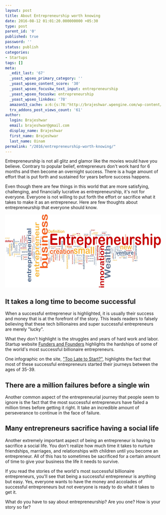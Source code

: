 ```yaml
---
layout: post
title: About Entrepreneurship worth knowing
date: 2016-08-12 01:01:20.000000000 +05:30
type: post
parent_id: '0'
published: true
password: ''
status: publish
categories:
- Startups
tags: []
meta:
  _edit_last: '67'
  _yoast_wpseo_primary_category: ''
  _yoast_wpseo_content_score: '30'
  _yoast_wpseo_focuskw_text_input: entrepreneurship
  _yoast_wpseo_focuskw: entrepreneurship
  _yoast_wpseo_linkdex: '78'
  amazonS3_cache: a:6:{s:78:"http://brajeshwar.wpengine.com/wp-content/uploads/2016/08/entrepreneurship.jpg";i:6846;s:87:"http://brajeshwar.wpengine.com/wp-content/uploads/2016/08/entrepreneurship-1024x403.jpg";i:6846;s:84:"http://media.brajeshwar.com/wp-content/uploads/2016/08/07183031/entrepreneurship.jpg";i:6846;s:93:"http://media.brajeshwar.com/wp-content/uploads/2016/08/07183031/entrepreneurship-1024x403.jpg";i:6846;s:85:"https://media.brajeshwar.com/wp-content/uploads/2016/08/07183031/entrepreneurship.jpg";i:6846;s:94:"https://media.brajeshwar.com/wp-content/uploads/2016/08/07183031/entrepreneurship-1024x403.jpg";i:6846;}
  trx_addons_post_views_count: '61'
author:
  login: Brajeshwar
  email: brajeshwar@gmail.com
  display_name: Brajeshwar
  first_name: Brajeshwar
  last_name: Oinam
permalink: "/2016/entrepreneurship-worth-knowing/"
---
```

<p>Entrepreneurship is not all glitz and glamor like the movies would have you believe. Contrary to popular belief, entrepreneurs don't work hard for 6 months and then become an overnight success. There is a huge amount of effort that is put forth and sustained for years before success happens.</p>
<p>Even though there are few things in this world that are more satisfying, challenging, and financially lucrative as entrepreneurship, it's not for everyone. Everyone is not willing to put forth the effort or sacrifice what it takes to make it as an entrepreneur. Here are few thoughts about entrepreneurship that everyone should know. </p>
<p><img src="/static/2016/08/entrepreneurship-1024x403.jpg" alt="http://" width="600" height="236" class="alignnone size-large wp-image-6846" /></p>
<h2>It takes a long time to become successful</h2>
<p>When a successful entrepreneur is highlighted, it is usually their success and money that is at the forefront of the story. This leads readers to falsely believing that these tech billionaires and super successful entrepreneurs are merely "lucky". </p>
<p>What they don't highlight is the struggles and years of hard work and labor. Startup website <a href="http://fundersandfounders.com/">Funders and Founders</a> highlights the hardships of some of the world's most successful billionaire entrepreneurs. </p>
<p>One infographic on the site, <a href="http://fundersandfounders.com/too-late-to-start-life-crisis/">"Too Late to Start?"</a>, highlights the fact that most of these successful entrepreneurs started their journeys between the ages of 35-39.</p>
<h2>There are a million failures before a single win</h2>
<p>Another common aspect of the entrepreneurial journey that people seem to ignore is the fact that the most successful entrepreneurs have failed a million times before getting it right. It take an incredible amount of perseverance to continue in the face of failure. </p>
<h2>Many entrepreneurs sacrifice having a social life</h2>
<p>Another extremely important aspect of being an entrepreneur is having to sacrifice a social life. You don't realize how much time it takes to nurture friendships, marriages, and relationships with children until you become an entrepreneur. All of this has to sometimes be sacrificed for a certain amount of time to give your business the life it needs to survive. </p>
<p>If you read the stories of the world's most successful billionaire entrepreneurs, you'll see that being a successful entrepreneur is anything but easy. Yes, everyone wants to have the money and accolades of successful entrepreneurs but not everyone is ready to do what it takes to get it.</p>
<p>What do you have to say about entrepreneurship? Are you one? How is your story so far?</p>
